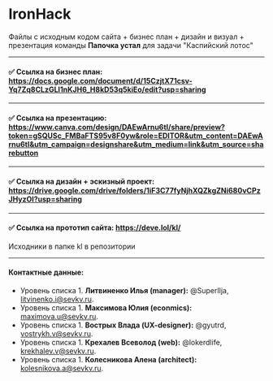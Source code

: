 # IronHack
Файлы с исходным кодом сайта + бизнес план + дизайн и визуал + презентация команды **Папочка устал** для задачи "Каспийский лотос"

____
#### :white_check_mark:  Ссылка на бизнес план: https://docs.google.com/document/d/15CzjtX71csv-Yq7Zq8CLzGLI1nKJH6_H8kD53q5kiEo/edit?usp=sharing 
____
#### :white_check_mark:  Ссылка на презентацию: https://www.canva.com/design/DAEwArnu6tI/share/preview?token=gSQUSc_FMBaFTS95v8F0yw&role=EDITOR&utm_content=DAEwArnu6tI&utm_campaign=designshare&utm_medium=link&utm_source=sharebutton  
____
#### :white_check_mark:  Ссылка на дизайн + эскизный проект: https://drive.google.com/drive/folders/1iF3C77fyNjhXQZkgZNi680vCPzJHyzOI?usp=sharing 
____
#### :white_check_mark:  Ссылка на прототип сайта: https://deve.lol/kl/
Исходники в папке kl в репозитории
____

#### Контактные данные:
- Уровень списка 1. **Литвиненко Илья (manager):** @SuperIlja, litvinenko.i@sevkv.ru.
- Уровень списка 1. **Максимова Юлия (econmics):** maximova.u@sevkv.ru.
- Уровень списка 1. **Вострых Влада (UX-designer):** @gyutrd, vostrykh.v@sevkv.ru.
- Уровень списка 1. **Крехалев Всеволод (web):** @lokerdlife, krekhalev.v@sevkv.ru.
- Уровень списка 1. **Колесникова Алена (architect):** kolesnikova.a@sevkv.ru.
